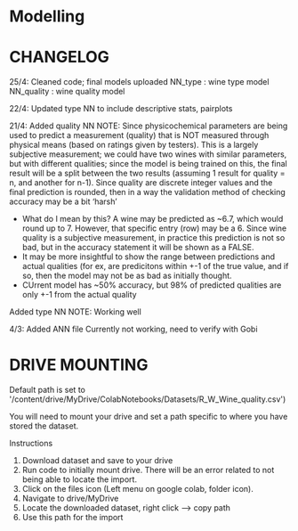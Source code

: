 # Modelling

# CHANGELOG
25/4: Cleaned code; final models uploaded
NN_type : wine type model
NN_quality : wine quality model

22/4:
Updated type NN to include descriptive stats, pairplots

21/4:
Added quality NN
NOTE: 
Since physicochemical parameters are being used to predict a measurement (quality) that is NOT measured through physical means (based on ratings given by testers). This is a largely subjective measurement; we could have two wines with similar parameters, but with different qualities; since the model is being trained on this, the final result will be a split between the two results (assuming 1 result for quality = n, and another for n-1). Since quality are discrete integer values and the final prediction is rounded, then in a way the validation method of checking accuracy may be a bit ‘harsh’
- What do I mean by this? A wine may be predicted as ~6.7, which would round up to 7. However, that specific entry (row) may be a 6. Since wine quality is a subjective measurement, in practice this prediction is not so bad, but in the accuracy statement it will be shown as a FALSE.
- It may be more insightful to show the range between predictions and actual qualities (for ex, are predicitons within +-1 of the true value, and if so, then the model may not be as bad as initially thought.
- CUrrent model has ~50% accuracy, but 98% of predicted qualities are only +-1 from the actual quality

Added type NN
NOTE:
Working well

4/3:
Added ANN file
Currently not working, need to verify with Gobi

# DRIVE MOUNTING
Default path is set to
    '/content/drive/MyDrive/ColabNotebooks/Datasets/R_W_Wine_quality.csv')

You will need to mount your drive and set a path specific to where you have stored the dataset.

Instructions
1. Download dataset and save to your drive
2. Run code to initially mount drive. There will be an error related to not being able to locate the import.
3. Click on the files icon (Left menu on google colab, folder icon).
4. Navigate to drive/MyDrive
5. Locate the downloaded dataset, right click --> copy path
6. Use this path for the import
